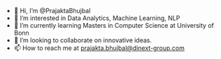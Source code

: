 - 👋 Hi, I’m @PrajaktaBhujbal
- 👀 I’m interested in Data Analytics, Machine Learning, NLP
- 🌱 I’m currently learning Masters in Computer Science at University of Bonn
- 💞️ I’m looking to collaborate on innovative ideas.
- 📫 How to reach me at prajakta.bhujbal@dinext-group.com

<!---
PrajaktaBhujbal/PrajaktaBhujbal is a ✨ special ✨ repository because its `README.md` (this file) appears on your GitHub profile.
You can click the Preview link to take a look at your changes.
--->
